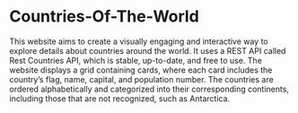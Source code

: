 # Countries-Of-The-World
This website aims to create a visually engaging and interactive way to explore details about countries around the world. It uses a REST API called Rest Countries API, which is stable, up-to-date, and free to use. The website displays a grid containing cards, where each card includes the country’s flag, name, capital, and population number. The countries are ordered alphabetically and categorized into their corresponding continents, including those that are not recognized, such as Antarctica.
